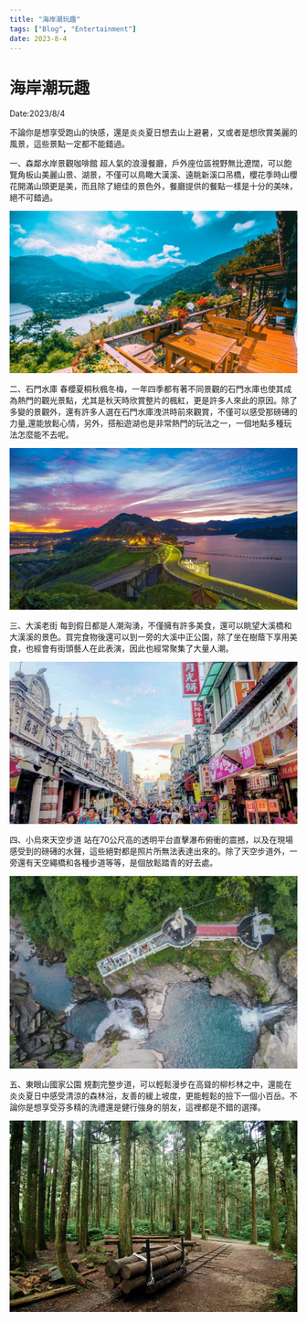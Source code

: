 ```yaml
---
title: "海岸潮玩趣"
tags: ["Blog", "Entertainment"]
date: 2023-8-4
---
```

# 海岸潮玩趣

Date:2023/8/4

不論你是想享受跑山的快感，還是炎炎夏日想去山上避暑，又或者是想欣賞美麗的風景，這些景點一定都不能錯過。



一、森鄰水岸景觀咖啡館
超人氣的浪漫餐廳，戶外座位區視野無比遼闊，可以飽覽角板山美麗山景、湖景，不僅可以鳥瞰大漢溪、遠眺新溪口吊橋，櫻花季時山櫻花開滿山頭更是美，而且除了絕佳的景色外，餐廳提供的餐點一樣是十分的美味，絕不可錯過。

![Image](https://raw.githubusercontent.com/NCU-FRESH/2024-blog/main/images/20240717_205158_image.jpg)



二、石門水庫
春櫻夏桐秋楓冬梅，一年四季都有著不同景觀的石門水庫也使其成為熱門的觀光景點，尤其是秋天時欣賞整片的楓紅，更是許多人來此的原因。除了多變的景觀外，還有許多人選在石門水庫洩洪時前來觀賞，不僅可以感受那磅礡的力量,還能放鬆心情，另外，搭船遊湖也是非常熱門的玩法之一，一個地點多種玩法怎麼能不去呢。

![Image](https://raw.githubusercontent.com/NCU-FRESH/2024-blog/main/images/20240717_205201_image.jpg)



三、大溪老街
每到假日都是人潮洶湧，不僅擁有許多美食，還可以眺望大溪橋和大漢溪的景色。買完食物後還可以到一旁的大溪中正公園，除了坐在樹蔭下享用美食，也經會有街頭藝人在此表演，因此也經常聚集了大量人潮。

![Image](https://raw.githubusercontent.com/NCU-FRESH/2024-blog/main/images/20240717_205204_image.jpg)



四、小烏來天空步道
站在70公尺高的透明平台直擊瀑布俯衝的震撼，以及在現場感受到的磅礡的水聲，這些絕對都是照片所無法表達出來的。除了天空步道外，一旁還有天空繩橋和各種步道等等，是個放鬆踏青的好去處。

![Image](https://raw.githubusercontent.com/NCU-FRESH/2024-blog/main/images/20240717_205206_image.jpg)



五、東眼山國家公園
規劃完整步道，可以輕鬆漫步在高聳的柳杉林之中，還能在炎炎夏日中感受清涼的森林浴，友善的緩上坡度，更能輕鬆的撿下一個小百岳。不論你是想享受芬多精的洗禮還是健行強身的朋友，這裡都是不錯的選擇。

![Image](https://raw.githubusercontent.com/NCU-FRESH/2024-blog/main/images/20240717_205209_image.jpg)



